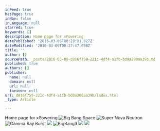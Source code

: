 ```yaml
---
inFeed: true
hasPage: true
inNav: false
inLanguage: null
starred: true
keywords: []
description: Home page for xPowering
datePublished: '2016-03-09T00:28:21.827Z'
dateModified: '2016-03-09T00:27:47.056Z'
title: ''
author: []
sourcePath: _posts/2016-03-08-d816f759-221c-4df4-a1fb-bd0a200aa39b.md
published: true
authors: []
publisher:
  name: null
  domain: null
  url: null
  favicon: null
url: d816f759-221c-4df4-a1fb-bd0a200aa39b/index.html
_type: Article

---
```

Home page for xPowering
![Big Bang Space](https://s3-us-west-2.amazonaws.com/the-grid-img/p/08bccc5b2792bd697dc105576c7b71ab35fb80ba.jpg)
![Super Nova Neutron](https://s3-us-west-2.amazonaws.com/the-grid-img/p/640f5682ad78b011e7e142a2ee75bd32b61b351a.jpg)
![Gamma Ray Burst](https://s3-us-west-2.amazonaws.com/the-grid-img/p/f7ff101bf3eaf6ce73668f3e71bbe25b3be28565.jpg)
![](https://the-grid-user-content.s3-us-west-2.amazonaws.com/3c83259b-5453-4bbd-a229-a52ba8e6fe2f.jpg)
![BigBang3](https://the-grid-user-content.s3-us-west-2.amazonaws.com/b6cf81f0-f722-4bd4-acae-117571ddb367.jpg)
![](https://the-grid-user-content.s3-us-west-2.amazonaws.com/72c95252-5e1a-4e36-8667-89a5a7d1f8d7.jpg)
![](https://the-grid-user-content.s3-us-west-2.amazonaws.com/7d5c7170-57e8-4ba2-8cb2-cc0860afbc3a.jpg)